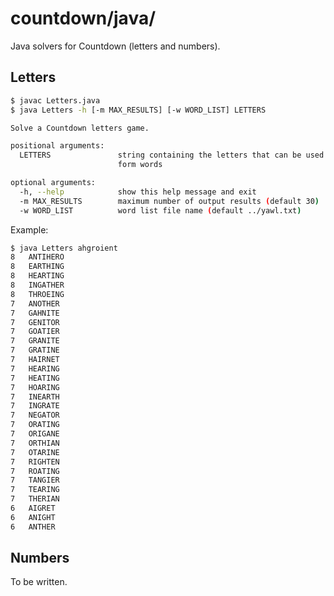 # countdown/java/

Java solvers for Countdown (letters and numbers).


## Letters

```bash
$ javac Letters.java
$ java Letters -h [-m MAX_RESULTS] [-w WORD_LIST] LETTERS

Solve a Countdown letters game.

positional arguments:
  LETTERS               string containing the letters that can be used to
                        form words

optional arguments:
  -h, --help            show this help message and exit
  -m MAX_RESULTS        maximum number of output results (default 30)
  -w WORD_LIST          word list file name (default ../yawl.txt)
```

Example:

```bash
$ java Letters ahgroient
8	ANTIHERO
8	EARTHING
8	HEARTING
8	INGATHER
8	THROEING
7	ANOTHER
7	GAHNITE
7	GENITOR
7	GOATIER
7	GRANITE
7	GRATINE
7	HAIRNET
7	HEARING
7	HEATING
7	HOARING
7	INEARTH
7	INGRATE
7	NEGATOR
7	ORATING
7	ORIGANE
7	ORTHIAN
7	OTARINE
7	RIGHTEN
7	ROATING
7	TANGIER
7	TEARING
7	THERIAN
6	AIGRET
6	ANIGHT
6	ANTHER
```


## Numbers

To be written.
